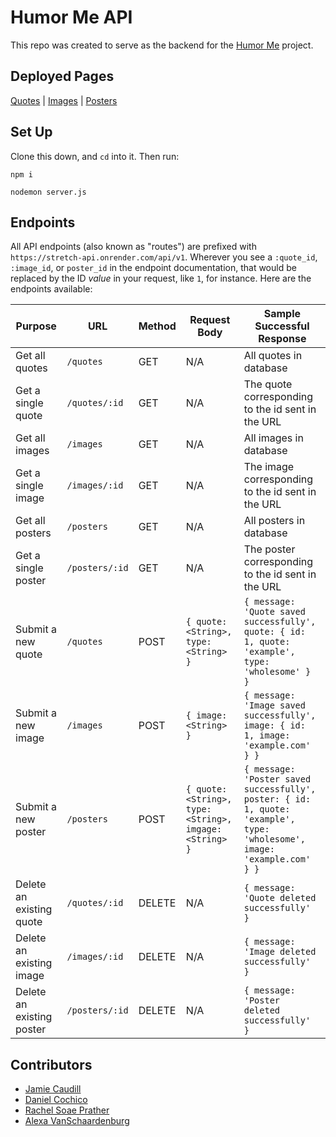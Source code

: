 # Humor Me API
This repo was created to serve as the backend for the [Humor Me](https://github.com/rachelsoae/stretch-fe) project.

## Deployed Pages
[Quotes](https://stretch-api.onrender.com/api/v1/quotes) | [Images](https://stretch-api.onrender.com/api/v1/images) | [Posters](https://stretch-api.onrender.com/api/v1/posters)

## Set Up
Clone this down, and `cd` into it.  Then run:

`npm i`

`nodemon server.js`

## Endpoints
All API endpoints (also known as "routes") are prefixed with `https://stretch-api.onrender.com/api/v1`. Wherever you see a `:quote_id`, `:image_id`, or `poster_id` in the endpoint documentation, that would be replaced by the ID *value* in your request, like `1`, for instance. Here are the endpoints available:

| Purpose | URL | Method | Request Body | Sample Successful Response |
| --- | --- | --- | --- | --- |
| Get all quotes | `/quotes` | GET | N/A | All quotes in database |
| Get a single quote | `/quotes/:id` | GET | N/A | The quote corresponding to the id sent in the URL |
| Get all images | `/images` | GET | N/A | All images in database |
| Get a single image | `/images/:id` | GET | N/A | The image corresponding to the id sent in the URL |
| Get all posters | `/posters` | GET | N/A | All posters in database |
| Get a single poster | `/posters/:id` | GET | N/A | The poster corresponding to the id sent in the URL |
| Submit a new quote | `/quotes` | POST | `{ quote: <String>, type: <String> }` | `{ message: 'Quote saved successfully', quote: { id: 1, quote: 'example', type: 'wholesome' } }` |
| Submit a new image | `/images` | POST | `{ image: <String> }` | `{ message: 'Image saved successfully', image: { id: 1, image: 'example.com' } }` |
| Submit a new poster | `/posters` | POST | `{ quote: <String>, type: <String>, imgage: <String> }` | `{ message: 'Poster saved successfully', poster: { id: 1, quote: 'example', type: 'wholesome', image: 'example.com' } }` |
| Delete an existing quote | `/quotes/:id` | DELETE | N/A | `{ message: 'Quote deleted successfully' }` |
| Delete an existing image | `/images/:id` | DELETE | N/A | `{ message: 'Image deleted successfully' }` |
| Delete an existing poster | `/posters/:id` | DELETE | N/A | `{ message: 'Poster deleted successfully' }` |

## Contributors
- [Jamie Caudill](https://github.com/JamieCaudill)
- [Daniel Cochico](https://github.com/dcochico)
- [Rachel Soae Prather](https://github.com/rachelsoae)
- [Alexa VanSchaardenburg](https://github.com/AlexaVanSchaardenburg)